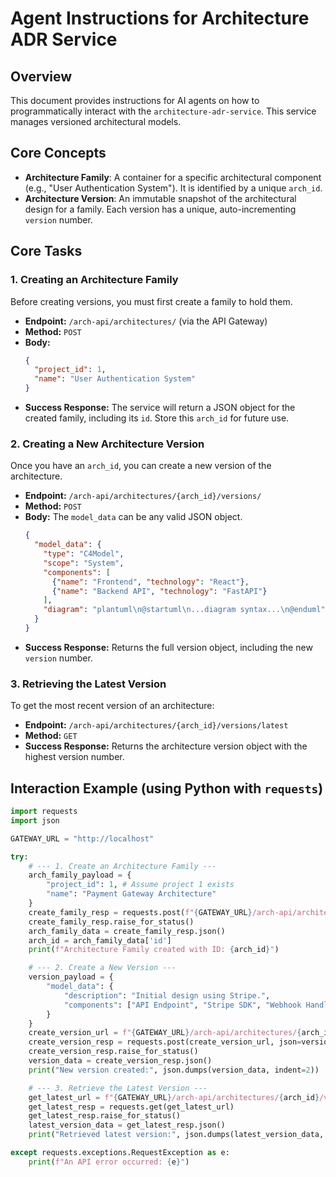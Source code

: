 # Agent Instructions for Architecture ADR Service

## Overview

This document provides instructions for AI agents on how to programmatically interact with the `architecture-adr-service`. This service manages versioned architectural models.

## Core Concepts

- **Architecture Family**: A container for a specific architectural component (e.g., "User Authentication System"). It is identified by a unique `arch_id`.
- **Architecture Version**: An immutable snapshot of the architectural design for a family. Each version has a unique, auto-incrementing `version` number.

## Core Tasks

### 1. Creating an Architecture Family

Before creating versions, you must first create a family to hold them.

- **Endpoint:** `/arch-api/architectures/` (via the API Gateway)
- **Method:** `POST`
- **Body:**
  ```json
  {
    "project_id": 1,
    "name": "User Authentication System"
  }
  ```
- **Success Response:** The service will return a JSON object for the created family, including its `id`. Store this `arch_id` for future use.

### 2. Creating a New Architecture Version

Once you have an `arch_id`, you can create a new version of the architecture.

- **Endpoint:** `/arch-api/architectures/{arch_id}/versions/`
- **Method:** `POST`
- **Body:** The `model_data` can be any valid JSON object.
  ```json
  {
    "model_data": {
      "type": "C4Model",
      "scope": "System",
      "components": [
        {"name": "Frontend", "technology": "React"},
        {"name": "Backend API", "technology": "FastAPI"}
      ],
      "diagram": "plantuml\n@startuml\n...diagram syntax...\n@enduml"
    }
  }
  ```
- **Success Response:** Returns the full version object, including the new `version` number.

### 3. Retrieving the Latest Version

To get the most recent version of an architecture:

- **Endpoint:** `/arch-api/architectures/{arch_id}/versions/latest`
- **Method:** `GET`
- **Success Response:** Returns the architecture version object with the highest version number.

## Interaction Example (using Python with `requests`)

```python
import requests
import json

GATEWAY_URL = "http://localhost"

try:
    # --- 1. Create an Architecture Family ---
    arch_family_payload = {
        "project_id": 1, # Assume project 1 exists
        "name": "Payment Gateway Architecture"
    }
    create_family_resp = requests.post(f"{GATEWAY_URL}/arch-api/architectures/", json=arch_family_payload)
    create_family_resp.raise_for_status()
    arch_family_data = create_family_resp.json()
    arch_id = arch_family_data['id']
    print(f"Architecture Family created with ID: {arch_id}")

    # --- 2. Create a New Version ---
    version_payload = {
        "model_data": {
            "description": "Initial design using Stripe.",
            "components": ["API Endpoint", "Stripe SDK", "Webhook Handler"]
        }
    }
    create_version_url = f"{GATEWAY_URL}/arch-api/architectures/{arch_id}/versions/"
    create_version_resp = requests.post(create_version_url, json=version_payload)
    create_version_resp.raise_for_status()
    version_data = create_version_resp.json()
    print("New version created:", json.dumps(version_data, indent=2))

    # --- 3. Retrieve the Latest Version ---
    get_latest_url = f"{GATEWAY_URL}/arch-api/architectures/{arch_id}/versions/latest"
    get_latest_resp = requests.get(get_latest_url)
    get_latest_resp.raise_for_status()
    latest_version_data = get_latest_resp.json()
    print("Retrieved latest version:", json.dumps(latest_version_data, indent=2))

except requests.exceptions.RequestException as e:
    print(f"An API error occurred: {e}")

```
